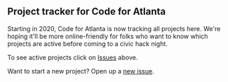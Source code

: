 ## Project tracker for Code for Atlanta ##

Starting in 2020, Code for Atlanta is now tracking all projects here. We're hoping it'll be more online-friendly for folks who want to know which projects are active before coming to a civic hack night.

To see active projects click on [Issues](https://github.com/codeforatlanta/projects/issues/) above.

Want to start a new project? Open up a [new issue](https://github.com/codeforatlanta/projects/issues/new?assignees=&labels=help+wanted&template=new-project.md&title=).
